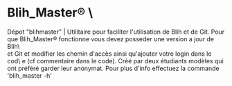 # Blih_Master® \
Dépot "blihmaster" | Utilitaire pour faciliter l'utilisation de Blih et de Git. 
Pour que Blih_Master® fonctionne vous devez posseder une version a jour de Blih\  
et Git et modifier les chemin d'accès ainsi qu'ajouter votre login dans le cod\ e 
(cf commentaire dans le code). Créé par deux étudiants modèles qui ont préféré garder leur anonymat. 
Pour plus d'info effectuez la commande 'blih_master -h'

